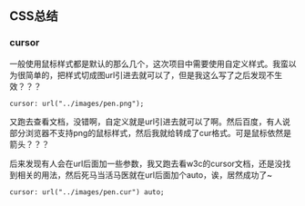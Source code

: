 ## CSS总结 

### cursor

一般使用鼠标样式都是默认的那么几个，这次项目中需要使用自定义样式。我蛮以为很简单的，把样式切成图url引进去就可以了，但是我这么写了之后发现不生效？？？

```
cursor: url("../images/pen.png");
```

又跑去查看文档，没错啊，自定义就是url引进去就可以了啊。然后百度，有人说部分浏览器不支持png的鼠标样式，然后我就给转成了cur格式。可是鼠标依然是箭头？？？

后来发现有人会在url后面加一些参数，我又跑去看w3c的cursor文档，还是没找到相关的用法，然后死马当活马医就在url后面加个auto，诶，居然成功了~

```
cursor: url("../images/pen.cur") auto;
```



